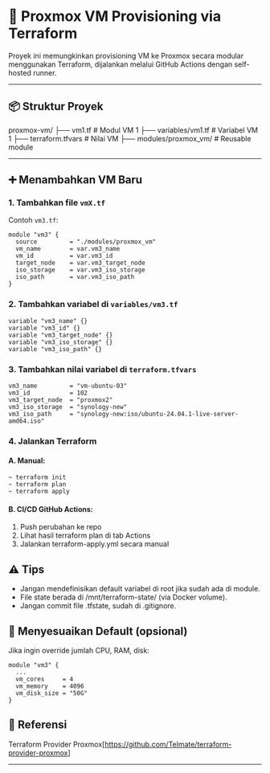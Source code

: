 # 🚀 Proxmox VM Provisioning via Terraform

Proyek ini memungkinkan provisioning VM ke Proxmox secara modular menggunakan Terraform, dijalankan melalui GitHub Actions dengan self-hosted runner.

---

## 📦 Struktur Proyek

proxmox-vm/
├── vm1.tf # Modul VM 1
├── variables/vm1.tf # Variabel VM 1
├── terraform.tfvars # Nilai VM
├── modules/proxmox_vm/ # Reusable module

---

## ➕ Menambahkan VM Baru

### 1. Tambahkan file `vmX.tf`

Contoh `vm3.tf`:
```hcl
module "vm3" {
  source         = "./modules/proxmox_vm"
  vm_name        = var.vm3_name
  vm_id          = var.vm3_id
  target_node    = var.vm3_target_node
  iso_storage    = var.vm3_iso_storage
  iso_path       = var.vm3_iso_path
}
```

### 2. Tambahkan variabel di `variables/vm3.tf`

```hcl
variable "vm3_name" {}
variable "vm3_id" {}
variable "vm3_target_node" {}
variable "vm3_iso_storage" {}
variable "vm3_iso_path" {}
```

### 3. Tambahkan nilai variabel di `terraform.tfvars`

```hcl
vm3_name         = "vm-ubuntu-03"
vm3_id           = 102
vm3_target_node  = "proxmox2"
vm3_iso_storage  = "synology-new"
vm3_iso_path     = "synology-new:iso/ubuntu-24.04.1-live-server-amd64.iso"
```

### 4. Jalankan Terraform
#### A. Manual:
```
~ terraform init
~ terraform plan
~ terraform apply
```

#### B. CI/CD GitHub Actions:
1. Push perubahan ke repo
2. Lihat hasil terraform plan di tab Actions
3. Jalankan terraform-apply.yml secara manual

## ⚠️ Tips
- Jangan mendefinisikan default variabel di root jika sudah ada di module.
- File state berada di /mnt/terraform-state/ (via Docker volume).
- Jangan commit file .tfstate, sudah di .gitignore.

## 🧩 Menyesuaikan Default (opsional)
Jika ingin override jumlah CPU, RAM, disk:

```hcl
module "vm3" {
  ...
  vm_cores     = 4
  vm_memory    = 4096
  vm_disk_size = "50G"
}
```

## 📎 Referensi
Terraform Provider Proxmox[https://github.com/Telmate/terraform-provider-proxmox]

---